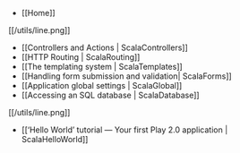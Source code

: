 - [[Home]]

[[/utils/line.png]]

- [[Controllers and Actions | ScalaControllers]]
- [[HTTP Routing | ScalaRouting]]
- [[The templating system | ScalaTemplates]]
- [[Handling form submission and validation| ScalaForms]]
- [[Application global settings | ScalaGlobal]]
- [[Accessing an SQL database | ScalaDatabase]]

[[/utils/line.png]]

- [[‘Hello World’ tutorial — Your first Play 2.0 application | ScalaHelloWorld]]